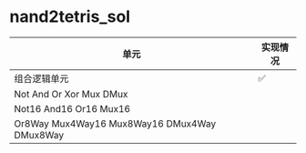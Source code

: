 # nand2tetris_sol
| 单元      | 实现情况 |
| ----------- | ----------- |
| 组合逻辑单元 | ✅ |
| Not And Or Xor Mux DMux| |
| Not16 And16 Or16 Mux16| |
| Or8Way Mux4Way16 Mux8Way16 DMux4Way DMux8Way| |
